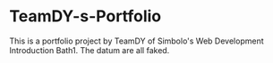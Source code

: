 # TeamDY-s-Portfolio
This is a portfolio project by TeamDY of Simbolo's Web Development Introduction Bath1.
The datum are all faked.

